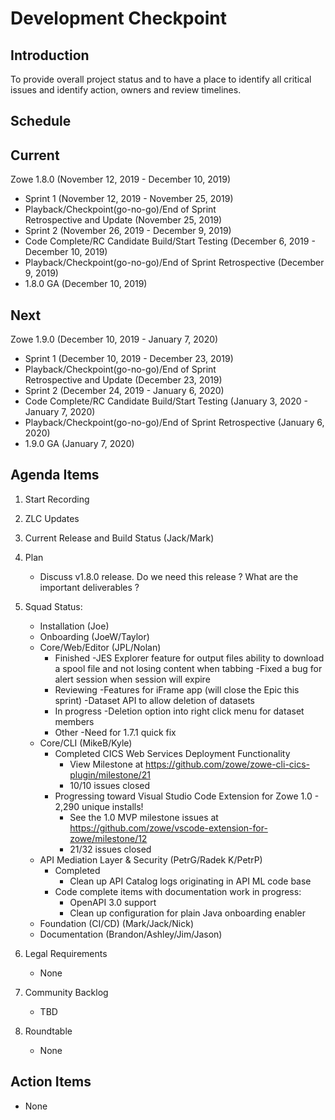 # Development Checkpoint

Introduction
------------
To provide overall project status and to have a place to identify all critical issues and identify action, owners and review timelines.

Schedule
--------

Current
-------
Zowe 1.8.0 (November 12, 2019 - December 10, 2019)
- Sprint 1 (November 12, 2019 - November 25, 2019)
- Playback/Checkpoint(go-no-go)/End of Sprint Retrospective and Update (November 25, 2019)
- Sprint 2 (November 26, 2019 - December 9, 2019)
- Code Complete/RC Candidate Build/Start Testing (December 6, 2019 - December 10, 2019)
- Playback/Checkpoint(go-no-go)/End of Sprint Retrospective (December 9, 2019)
- 1.8.0 GA (December 10, 2019)

Next
----
Zowe 1.9.0 (December 10, 2019 - January 7, 2020)
- Sprint 1 (December 10, 2019 - December 23, 2019)
- Playback/Checkpoint(go-no-go)/End of Sprint Retrospective and Update (December 23, 2019)
- Sprint 2 (December 24, 2019 - January 6, 2020)
- Code Complete/RC Candidate Build/Start Testing (January 3, 2020 - January 7, 2020)
- Playback/Checkpoint(go-no-go)/End of Sprint Retrospective (January 6, 2020)
- 1.9.0 GA (January 7, 2020)

Agenda Items
------------
1. Start Recording
2. ZLC Updates
3. Current Release and Build Status (Jack/Mark)
4. Plan
    - Discuss v1.8.0 release. Do we need this release ? What are the important deliverables ?
5. Squad Status:
    - Installation (Joe)
    - Onboarding (JoeW/Taylor)
    - Core/Web/Editor (JPL/Nolan)
        - Finished 
            -JES Explorer feature for output files ability to download a spool file and not losing content when tabbing
            -Fixed a bug for alert session when session will expire
        - Reviewing 
            -Features for iFrame app (will close the Epic this sprint)
            -Dataset API to allow deletion of datasets
        - In progress
            -Deletion option into right click menu for dataset members
        - Other
            -Need for 1.7.1 quick fix            
    - Core/CLI (MikeB/Kyle)
        - Completed CICS Web Services Deployment Functionality
            - View Milestone at https://github.com/zowe/zowe-cli-cics-plugin/milestone/21
            - 10/10 issues closed
        - Progressing toward Visual Studio Code Extension for Zowe 1.0 - 2,290 unique installs!
            - See the 1.0 MVP milestone issues at https://github.com/zowe/vscode-extension-for-zowe/milestone/12
            - 21/32 issues closed
    - API Mediation Layer & Security (PetrG/Radek K/PetrP)
      - Completed
        - Clean up API Catalog logs originating in API ML code base
      - Code complete items with documentation work in progress:
        - OpenAPI 3.0 support            
        - Clean up configuration for plain Java onboarding enabler
    - Foundation (CI/CD) (Mark/Jack/Nick)
    - Documentation (Brandon/Ashley/Jim/Jason)

6. Legal Requirements
    - None

7. Community Backlog
    - TBD
8. Roundtable
    - None

Action Items
------------
- None
